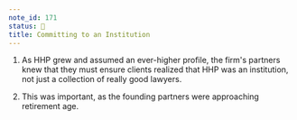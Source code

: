 ```yaml
---
note_id: 171
status: 📝
title: Committing to an Institution
---
```


1. As HHP grew and assumed an ever-higher profile, the firm's partners knew that they must ensure clients realized that HHP was an institution, not just a collection of really good lawyers. 

2. This was important, as the founding partners were approaching retirement age. 

   
